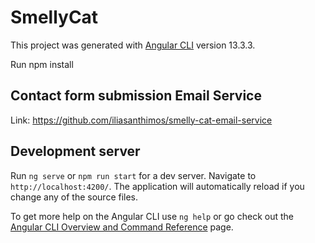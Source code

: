 # SmellyCat

This project was generated with [Angular CLI](https://github.com/angular/angular-cli) version 13.3.3.

Run npm install

## Contact form submission Email Service
Link: https://github.com/iliasanthimos/smelly-cat-email-service

## Development server

Run `ng serve` or `npm run start` for a dev server. Navigate to `http://localhost:4200/`. The application will automatically reload if you change any of the source files.



To get more help on the Angular CLI use `ng help` or go check out the [Angular CLI Overview and Command Reference](https://angular.io/cli) page.
